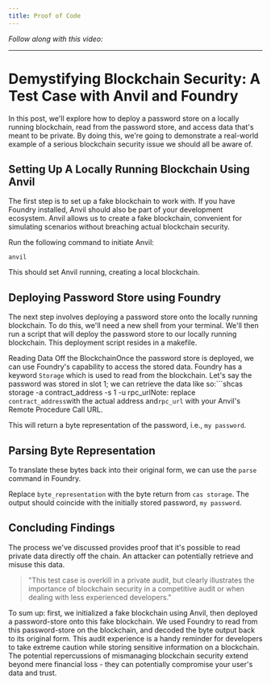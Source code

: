 ```yaml
---
title: Proof of Code
---
```


_Follow along with this video:_



---

# Demystifying Blockchain Security: A Test Case with Anvil and Foundry

In this post, we'll explore how to deploy a password store on a locally running blockchain, read from the password store, and access data that's meant to be private. By doing this, we're going to demonstrate a real-world example of a serious blockchain security issue we should all be aware of.

## Setting Up A Locally Running Blockchain Using Anvil

The first step is to set up a fake blockchain to work with. If you have Foundry installed, Anvil should also be part of your development ecosystem. Anvil allows us to create a fake blockchain, convenient for simulating scenarios without breaching actual blockchain security.

Run the following command to initiate Anvil:

```shell
anvil
```

This should set Anvil running, creating a local blockchain.

## Deploying Password Store using Foundry

The next step involves deploying a password store onto the locally running blockchain. To do this, we'll need a new shell from your terminal. We'll then run a script that will deploy the password store to our locally running blockchain. This deployment script resides in a makefile.

Reading Data Off the BlockchainOnce the password store is deployed, we can use Foundry's capability to access the stored data. Foundry has a keyword `Storage` which is used to read from the blockchain. Let's say the password was stored in slot 1; we can retrieve the data like so:```shcas storage -a contract\_address -s 1 -u rpc\_urlNote: replace `contract_address`with the actual address and`rpc_url` with your Anvil's Remote Procedure Call URL.

This will return a byte representation of the password, i.e., `my password`.

## Parsing Byte Representation

To translate these bytes back into their original form, we can use the `parse` command in Foundry.

Replace `byte_representation` with the byte return from `cas storage`. The output should coincide with the initially stored password, `my password`.

## Concluding Findings

The process we've discussed provides proof that it's possible to read private data directly off the chain. An attacker can potentially retrieve and misuse this data.

> "This test case is overkill in a private audit, but clearly illustrates the importance of blockchain security in a competitive audit or when dealing with less experienced developers."

To sum up: first, we initialized a fake blockchain using Anvil, then deployed a password-store onto this fake blockchain. We used Foundry to read from this password-store on the blockchain, and decoded the byte output back to its original form. This audit experience is a handy reminder for developers to take extreme caution while storing sensitive information on a blockchain. The potential repercussions of mismanaging blockchain security extend beyond mere financial loss - they can potentially compromise your user's data and trust.
